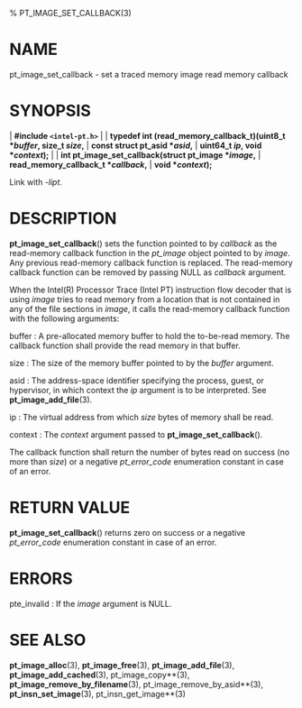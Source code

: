 % PT_IMAGE_SET_CALLBACK(3)

<!---
 ! Copyright (c) 2015-2016, Intel Corporation
 !
 ! Redistribution and use in source and binary forms, with or without
 ! modification, are permitted provided that the following conditions are met:
 !
 !  * Redistributions of source code must retain the above copyright notice,
 !    this list of conditions and the following disclaimer.
 !  * Redistributions in binary form must reproduce the above copyright notice,
 !    this list of conditions and the following disclaimer in the documentation
 !    and/or other materials provided with the distribution.
 !  * Neither the name of Intel Corporation nor the names of its contributors
 !    may be used to endorse or promote products derived from this software
 !    without specific prior written permission.
 !
 ! THIS SOFTWARE IS PROVIDED BY THE COPYRIGHT HOLDERS AND CONTRIBUTORS "AS IS"
 ! AND ANY EXPRESS OR IMPLIED WARRANTIES, INCLUDING, BUT NOT LIMITED TO, THE
 ! IMPLIED WARRANTIES OF MERCHANTABILITY AND FITNESS FOR A PARTICULAR PURPOSE
 ! ARE DISCLAIMED. IN NO EVENT SHALL THE COPYRIGHT OWNER OR CONTRIBUTORS BE
 ! LIABLE FOR ANY DIRECT, INDIRECT, INCIDENTAL, SPECIAL, EXEMPLARY, OR
 ! CONSEQUENTIAL DAMAGES (INCLUDING, BUT NOT LIMITED TO, PROCUREMENT OF
 ! SUBSTITUTE GOODS OR SERVICES; LOSS OF USE, DATA, OR PROFITS; OR BUSINESS
 ! INTERRUPTION) HOWEVER CAUSED AND ON ANY THEORY OF LIABILITY, WHETHER IN
 ! CONTRACT, STRICT LIABILITY, OR TORT (INCLUDING NEGLIGENCE OR OTHERWISE)
 ! ARISING IN ANY WAY OUT OF THE USE OF THIS SOFTWARE, EVEN IF ADVISED OF THE
 ! POSSIBILITY OF SUCH DAMAGE.
 !-->

# NAME

pt_image_set_callback - set a traced memory image read memory callback


# SYNOPSIS

| **\#include `<intel-pt.h>`**
|
| **typedef int (read_memory_callback_t)(uint8_t \**buffer*, size_t *size*,**
|				                       **const struct pt_asid \**asid*,**
|				                       **uint64_t *ip*, void \**context*);**
|
| **int pt_image_set_callback(struct pt_image \**image*,**
|					        **read_memory_callback_t \**callback*,**
|                           **void \**context*);**

Link with *-lipt*.


# DESCRIPTION

**pt_image_set_callback**() sets the function pointed to by *callback* as the
read-memory callback function in the *pt_image* object pointed to by *image*.
Any previous read-memory callback function is replaced.  The read-memory
callback function can be removed by passing NULL as *callback* argument.

When the Intel(R) Processor Trace (Intel PT) instruction flow decoder that is
using *image* tries to read memory from a location that is not contained in any
of the file sections in *image*, it calls the read-memory callback function with
the following arguments:

buffer
:   A pre-allocated memory buffer to hold the to-be-read memory.  The callback
    function shall provide the read memory in that buffer.

size
:   The size of the memory buffer pointed to by the *buffer* argument.

asid
:   The address-space identifier specifying the process, guest, or hypervisor,
    in which context the *ip* argument is to be interpreted.  See
    **pt_image_add_file**(3).

ip
:   The virtual address from which *size* bytes of memory shall be read.

context
:   The *context* argument passed to **pt_image_set_callback**().

The callback function shall return the number of bytes read on success (no more
than *size*) or a negative *pt_error_code* enumeration constant in case of an
error.


# RETURN VALUE

**pt_image_set_callback**() returns zero on success or a negative
*pt_error_code* enumeration constant in case of an error.


# ERRORS

pte_invalid
:   If the *image* argument is NULL.


# SEE ALSO

**pt_image_alloc**(3), **pt_image_free**(3), **pt_image_add_file**(3),
**pt_image_add_cached**(3), pt_image_copy**(3),
**pt_image_remove_by_filename**(3), pt_image_remove_by_asid**(3),
**pt_insn_set_image**(3), pt_insn_get_image**(3)
